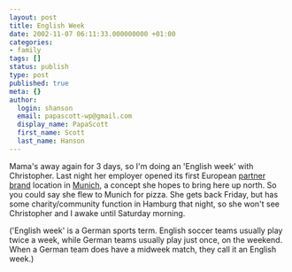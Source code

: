 ```yaml
---
layout: post
title: English Week
date: 2002-11-07 06:11:33.000000000 +01:00
categories:
- family
tags: []
status: publish
type: post
published: true
meta: {}
author:
  login: shanson
  email: papascott-wp@gmail.com
  display_name: PapaScott
  first_name: Scott
  last_name: Hanson
---
```

<p>Mama's away again for 3 days, so I'm doing an 'English week' with Christopher. Last night her employer opened its first European <a href="http://www.donatos.com" title="Donato's Pizza">partner brand</a> location in <a href="http://www.donatos.de" title="Donato's Germany">Munich</a>, a concept she hopes to bring here up north. So you could say she flew to Munich for pizza. She gets back Friday, but has some charity/community function in Hamburg that night, so she won't see Christopher and I awake until Saturday morning.</p>
<p>('English week' is a German sports term. English soccer teams usually play twice a week, while German teams usually play just once, on the weekend. When a German team does have a midweek match, they call it an English week.)</p>
